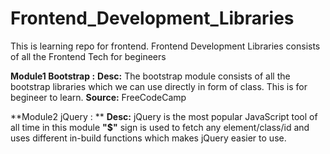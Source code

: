 # Frontend_Development_Libraries
This is learning repo for frontend. Frontend Development Libraries consists of all the Frontend Tech for begineers

**Module1 Bootstrap :**
**Desc:**
The bootstrap module consists of all the bootstrap libraries which we can use directly in form of class. This is for begineer to learn.
**Source:** FreeCodeCamp

**Module2 jQuery : **
**Desc:**
jQuery is the most popular JavaScript tool of all time in this module **"$"** sign is used to fetch any element/class/id and uses different in-build functions which makes jQuery easier to use.

